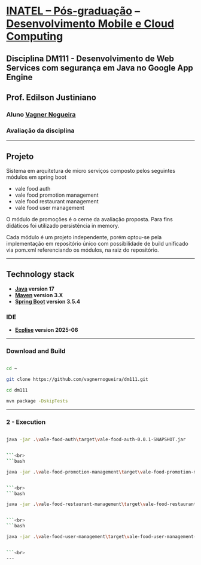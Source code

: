 # [INATEL – Pós-graduação](https://inatel.br/) – [Desenvolvimento Mobile e Cloud Computing](https://inatel.br/pos/desenvolvimento-mobile-e-cloud-computing)
## Disciplina DM111 - Desenvolvimento de Web Services com segurança em Java no Google App Engine
## Prof. Edilson Justiniano
### Aluno [Vagner Nogueira](https://github.com/vagnernogueira)
### Avaliação da disciplina<br>


---
## Projeto

Sistema em arquitetura de micro serviços composto pelos seguintes módulos em spring boot

- vale food auth
- vale food promotion management
- vale food restaurant management
- vale food user management

O módulo de promoções é o cerne da avaliação proposta. Para fins didáticos foi utilizado persistência in memory.

Cada módulo é um projeto independente, porém optou-se pela implementação em repositório único com possibilidade de build unificado via pom.xml referenciando os módulos, na raiz do repositório.


---
## Technology stack

- **[Java](https://www.java.com/pt-BR/) version 17**
- **[Maven](https://maven.apache.org/) version 3.X**
- **[Spring Boot](https://spring.io/projects/spring-boot) version 3.5.4**

### IDE
- **[Ecplise](https://www.eclipse.org/) version 2025-06**

---
### Download and Build

```bash

cd ~

git clone https://github.com/vagnernogueira/dm111.git

cd dm111

mvn package -DskipTests

```

---

### 2 - Execution

```bash

java -jar .\vale-food-auth\target\vale-food-auth-0.0.1-SNAPSHOT.jar


```<br>
```bash

java -jar .\vale-food-promotion-management\target\vale-food-promotion-management-0.0.1-SNAPSHOT.jar


```<br>
```bash

java -jar .\vale-food-restaurant-management\target\vale-food-restaurant-management-0.0.1-SNAPSHOT.jar


```<br>
```bash

java -jar .\vale-food-user-management\target\vale-food-user-management-0.0.1-SNAPSHOT.jar


```<br>
---
